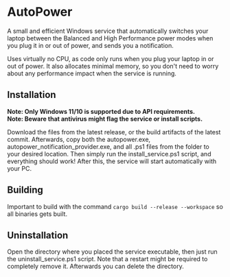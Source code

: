 # AutoPower

A small and efficient Windows service that automatically switches your laptop between the Balanced and High Performance power modes when you plug it in or out of power, and sends you a notification.

Uses virtually no CPU, as code only runs when you plug your laptop in or out of power. It also allocates minimal memory, so you don't need to worry about any performance impact when the service is running.

## Installation

**Note: Only Windows 11/10 is supported due to API requirements.**  
**Note: Beware that antivirus might flag the service or install scripts.**

Download the files from the latest release, or the build artifacts of the latest commit.
Afterwards, copy both the autopower.exe, autopower_notification_provider.exe, and all .ps1 files from the folder to your desired location. Then simply run the install_service.ps1 script, and everything should work!
After this, the service will start automatically with your PC.

## Building

Important to build with the command `cargo build --release --workspace` so all binaries gets built.

## Uninstallation

Open the directory where you placed the service executable, then just run the uninstall_service.ps1 script. Note that a restart might be required to completely remove it.
Afterwards you can delete the directory.
